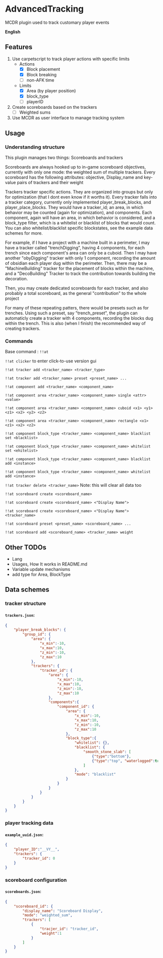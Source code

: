 # AdvancedTracking
MCDR plugin used to track customary player events

**English**

## Features

1. Use carpetscript to track player actions with specific limits
   - Actions
     - [x] Block placement
     - [x] Block breaking
     - [ ] non-AFK time
   - Limits
     - [x] Area (by player position)
     - [x] block_type
     - [ ] playerID
2. Create scoreboards based on the trackers
   - [ ] Weighted sums
3. Use MCDR as user interface to manage tracking system


## Usage

### Understanding structure

This plugin manages two things: Scoreboards and trackers

Scoreboards are always hooked up to in-game scoreboard objectives, currently with only one mode: the weighted sum of multiple trackers. Every scoreboard has the following attributes: objective, Display_name and key-value pairs of trackers and their weight

Trackers tracker specific actions. They are organized into groups but only for optimization (that I dont even know if it worths it). Every tracker falls into a tracker category, currently only implemented player_break_blocks, and player_place_blocks. They would have a tracker_id; an area, in which behavior may be counted (again for optimization), and components. Each component, again will have an area, in which behavior is considered, and a block_type filter, which is a whitelist or blacklist of blocks that would count. You can also whitelist/blacklist specific blockstates, see the example data schemes for more.

For example, if I have a project with a machine built in a perimeter, I may have a tracker called "trenchDigging", having 4 components, for each trench since each component's area can only be a cuboid. Then I may have another "obyDigging" tracker with only 1 component, recording the amount of obsidian each player dug within the perimeter. Then, there may be a "MachineBuilding" tracker for the placement of blocks within the machine, and a "DecoBuilding" Tracker to track the contribution towards building the decoration.

Then, you may create dedicated scoreboards for each tracker, and also probably a total scoreboard, as the general "contribution" to the whole project

For many of these repeating patters, there would be presets such as for trenches. Using such a preset, say "trench_preset", the plugin can automaticly create a tracker with 4 components, recording the blocks dug within the trench. This is also (when I finish) the recommended way of creating trackers.

### Commands

Base command : `!!at`

`!!at clicker` to enter click-to-use version gui

`!!at tracker add <tracker_name> <tracker_type>`

`!!at tracker add <tracker_name> preset <preset_name> ...`

`!!at component add <tracker_name> <component_name>`

`!!at component area <tracker_name> <component_name> single <attr> <value>`

`!!at component area <tracker_name> <component_name> cuboid <x1> <y1> <z1> <x2> <y2> <z2>`

`!!at component area <tracker_name> <component_name> rectangle <x1> <z1> <x2> <z2>`

`!!at component block_type <tracker_name> <component_name> blacklist set <blacklist>`

`!!at component block_type <tracker_name> <component_name> whitelist set <ehitelist>`

`!!at component block_type <tracker_name> <component_name> blacklist add <instance>`

`!!at component block_type <tracker_name> <component_name> whitelist add <instance>`

`!!at tracker delete <tracker_name>` Note: this will clear all data too


`!!at scoreboard create <scoreboard_name>`

`!!at scoreboard create <scoreboard_name> <"Display Name">`

`!!at scoreboard create <scoreboard_name> <"Display Name"> <tracker_name>`

`!!at scoreboard preset <preset_name> <scoreboard_name> ...`

`!!at scoreboard add <scoreboard_name> <tracker_name> weight`


## Other TODOs
- Lang
- Usages, How It works in README.md
- Variable update mechanisms
- add type for Area, BlockType

## Data schemes
### tracker structure
#### **`trackers.json`**: 
```json
{
    "player_break_blocks": {
        "group_id": { 
            "area": {
                "x_min":-10, 
                "x_max":10, 
                "z_min":-10, 
                "z_max":10
            }, 
            "trackers": {
                "tracker_id": { 
                    "area": {
                        "x_min":-10, 
                        "x_max":10, 
                        "z_min":-10, 
                        "z_max":10
                    }, 
                    "components":{
                        "component_id": {
                            "area": {
                                "x_min":-10, 
                                "x_max":10, 
                                "z_min":-10, 
                                "z_max":10
                            }, 
                            "block_type":{
                                "whitelist": {}, 
                                "blacklist": {
                                    "smooth_stone_slab": [
                                        {"type":"bottom"}, 
                                        {"type":"top", "waterlogged":true}
                                    ]
                                }, 
                                "mode": "blacklist"
                            }
                        }
                    }
                }
            }
        }
    }
}
```
### player tracking data
#### **`example_uuid.json`**: 
```json
{
    "player_ID":"__VY__", 
    "trackers": {
        "tracker_id": 0
    }
}
```
### scoreboard configuration
#### **`scoreboards.json`**: 
```json
{
    "scoreboard_id": {
        "display_name": "Scoreboard Display", 
        "mode": "weighted_sum", 
        "trackers": [
            {
                "tracjer_id": "tracker_id", 
                "weight":1
            }
        ]
    }
}
```